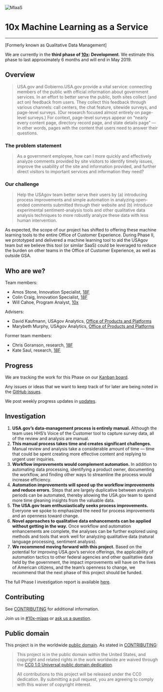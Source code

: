 ![MlaaS](https://i.postimg.cc/vZDzYQb2/mlaas2.jpg)
# 10x Machine Learning as a Service
---
[Formerly known as Qualitative Data Management]

We are currently in the **third phase of [10x](tenx): Development**. We estimate this phase to last approximately 6 months and will end in May 2019.

## Overview

> USA.gov and Gobierno.USA.gov provide a vital service: connecting members of the public with official information about government services. In an effort to better serve the public, both sites collect (and act on) feedback from users. They collect this feedback through various channels: call centers, the chat feature, sitewide surveys, and page-level surveys. (Our research focused almost entirely on page-level surveys.) For context, page-level surveys appear on “nearly every content page, directory record page, and state details page” — in other words, pages with the content that users need to answer their questions.

### The problem statement

> As a government employee, how can I more quickly and effectively analyze comments provided by site visitors to identify timely issues, improve the usability of the site and information provided, and further direct visitors to important services and information they need?

### Our challenge

> Help the USAgov team better serve their users by (a) introducing process improvements and simple automation in analyzing open-ended comments submitted through their website and (b) introduce experimental sentiment-analysis tools and other qualitative data analysis techniques to more robustly analyze these data with less human intervention.

As expected, the scope of our project has shifted to offering these machine learning tools to the entire Office of Customer Experience. During Phase II, we prototyped and delivered a machine learning tool to aid the USAgov team but we believe this tool (or similar SaaS) could be leveraged to reduce the burden on other teams in the Office of Customer Experience, as well as outside GSA.

## Who are we?

Team members:

- Amos Stone, Innovation Specialist, [18F](eighteenf)
- Colin Craig, Innovation Specialist, [18F](eighteenf)
- Will Cahoe, Program Analyst, [10x](tenx)


Advisers:

- David Kaufmann, USAgov Analytics, [Office of Products and Platforms](https://www.gsa.gov/about-us/organization/federal-acquisition-service/technology-transformation-services/office-of-products-and-programs)
- Marybeth Murphy, USAgov Analytics, [Office of Products and Platforms](https://www.gsa.gov/about-us/organization/federal-acquisition-service/technology-transformation-services/office-of-products-and-programs)

Former team members:
- Chris Goranson, research, [18F](tenx)
- Kate Saul, research, [18F](eighteenf)


## Progress

We are tracking the work for this Phase on our [Kanban board](https://github.com/18F/10x-MLaaS/projects/2).

Any issues or ideas that we want to keep track of for later are being noted in
the [GitHub issues](https://github.com/18F/10x-MLaaS/issues).

We post weekly progress updates in [updates](updates).


## Investigation

1. **USA.gov’s data-management process is entirely manual.** Although the team uses HHS’s Voice of the Customer tool to capture survey data, all of the review and analysis are manual. 
1. **This manual process takes time and creates significant challenges.** Manual review and analysis take a considerable amount of time — time that could be spent creating more effective content and replying to urgent user inquiries.    
1. **Workflow improvements would complement automation.** In addition to automating data processing, identifying a product owner, documenting the workflow, and finding other ways to streamline the process would increase efficiency. 
1. **Automation improvements will speed up the workflow improvements and reduce errors.**  Steps that are largely duplicative between analysis periods can be automated, thereby allowing the USA.gov team to spend more time gleaning insights from the valuable data. 
1. **The USA.gov team enthusiastically seeks process improvements.** Everyone we spoke to emphasized the need for process improvements and an openness toward change.  
1. **Novel approaches to qualitative data enhancements can be applied without getting in the way.**  Once workflow and automation enhancements are complete, the analyses can be further explored using methods and tools that work well for analyzing qualitative data (natural language processing, sentiment analysis).  
1. **We recommend moving forward with this project.** Based on the potential for improving USA.gov’s service offerings, the applicability of automation tactics to other federal agencies and other qualitative data held by the government, the impact improvements will have on the lives of American citizens, and the team’s openness to change, we recommend that the next phase of this project should be funded. 

The full Phase I investigation report is available [here](https://docs.google.com/document/d/1InUpl7v3wa0v05JYCB8-atoDene9-Gzbz-ELY7OPVKY/).


## Contributing

See [CONTRIBUTING](CONTRIBUTING.md) for additional information.

Join us in
[#10x-mlaas](https://gsa-tts.slack.com/messages/C9QNC7STG) or [ask
us a question](https://github.com/18F/10x-MLaaSw/issues/new).


## Public domain

This project is in the worldwide [public domain](LICENSE.md). As stated in [CONTRIBUTING](CONTRIBUTING.md):

> This project is in the public domain within the United States, and copyright and related rights in the work worldwide are waived through the [CC0 1.0 Universal public domain dedication](https://creativecommons.org/publicdomain/zero/1.0/).
>
> All contributions to this project will be released under the CC0 dedication. By submitting a pull request, you are agreeing to comply with this waiver of copyright interest.

[tts]: https://www.gsa.gov/about-us/organization/federal-acquisition-service/technology-transformation-services
[tenx]: https://10x.gsa.gov
[eighteenf]: https://18f.gsa.gov
